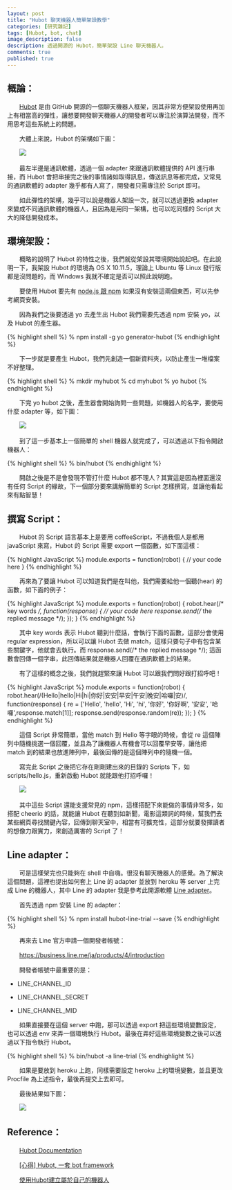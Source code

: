 ```yaml
---
layout: post
title: "Hubot 聊天機器人簡單架設教學"
categories: [研究雜記]
tags: [Hubot, bot, chat]
image_description: false
description: 透過開源的 Hubot，簡單架設 Line 聊天機器人。
comments: true
published: true
---
```


## 概論：

　　<a href="https://github.com/github/hubot">Hubot</a> 是由 GitHub 開源的一個聊天機器人框架，因其非常方便架設使用再加上有相當高的彈性，讓想要開發聊天機器人的開發者可以專注於演算法開發，而不用思考這些系統上的問題。

　　大體上來說，Hubot 的架構如下圖：

　　<img src="{{ site.baseurl }}/image/2016-7-8/1.png">

　　最左半邊是通訊軟體，透過一個 adapter 來跟通訊軟體提供的 API 進行串接，而 Hubot 會把串接完之後的事情諸如取得訊息，傳送訊息等都完成，又常見的通訊軟體的 adapter 幾乎都有人寫了，開發者只需專注於 Script 即可。

　　如此彈性的架構，幾乎可以說是機器人架設一次，就可以透過更換 adapter 來變成不同通訊軟體的機器人，且因為是用同一架構，也可以吃同樣的 Script 大大的降低開發成本。

## 環境架設：

　　概略的說明了 Hubot 的特性之後，我們就從架設其環境開始說起吧。在此說明一下，我架設 Hubot 的環境為 OS X 10.11.5，理論上 Ubuntu 等 Linux 發行版都是沒問題的，而 Windows 我就不確定是否可以照此說明跑。

　　要使用 Hubot 要先有 <a href="https://docs.npmjs.com/getting-started/installing-node">node.js 跟 npm</a> 如果沒有安裝這兩個東西，可以先參考網頁安裝。

　　因為我們之後要透過 yo 去產生出 Hubot 我們需要先透過 npm 安裝 yo，以及 Hubot 的產生器。

{% highlight shell %}
%  npm install -g yo generator-hubot
{% endhighlight %}

　　下一步就是要產生 Hubot，我們先創造一個新資料夾，以防止產生一堆檔案不好整理。

{% highlight shell %}
% mkdir myhubot
% cd myhubot
% yo hubot
{% endhighlight %}

　　下完 yo hubot 之後，產生器會開始詢問一些問題，如機器人的名字，要使用什麼 adapter 等，如下圖：

　　<img src="{{ site.baseurl }}/image/2016-7-8/2.png">

　　到了這一步基本上一個簡單的 shell 機器人就完成了，可以透過以下指令開啟機器人：

{% highlight shell %}
% bin/hubot
{% endhighlight %}

　　開啟之後是不是會發現不管打什麼 Hubot 都不理人？其實這是因為裡面還沒有任何 Script 的緣故，下一個部分要來講解簡單的 Script 怎樣撰寫，並讓他看起來有點智慧！

## 撰寫 Script：

　　Hubot 的 Script 語言基本上是要用 coffeeScript，不過我個人是都用 javaScript 來寫，Hubot 的 Script 需要 export 一個函數，如下面這樣：

{% highlight JavaScript %}
module.exports = function(robot) {
 // your code here
}
{% endhighlight %}

　　再來為了要讓 Hubot 可以知道我們是在叫他，我們需要給他一個聽(hear) 的函數，如下面的例子：

{% highlight JavaScript %}
module.exports = function(robot) {
  robot.hear(/* key words */, function(response) {
    // your code here
    response.send(/* the replied message */);
  });
}
{% endhighlight %}

　　其中 key words 表示 Hubot 聽到什麼話，會執行下面的函數，這部分會使用 regular expression，所以可以讓 Hubot 去做 match，這樣只要句子中有包含某些關鍵字，他就會去執行。而 response.send(/* the replied message */); 這函數會回傳一個字串，此回傳結果就是機器人回覆在通訊軟體上的結果。

　　有了這樣的概念之後，我們就趕緊來讓 Hubot 可以跟我們問好跟打招呼吧！

{% highlight JavaScript %}
module.exports = function(robot) {
  robot.hear(/(Hello|hello|Hi|hi|你好|安安|早安|午安|晚安|哈囉|安)/, function(response) {
    re = ['Hello', 'hello', 'Hi', 'hi', '你好', '你好啊', '安安', '哈囉',response.match[1]];
    response.send(response.random(re));
  });
}
{% endhighlight %}

　　這個 Script 非常簡單，當他 match 到 Hello 等字眼的時候，會從 re 這個陣列中隨機挑選一個回覆，並且為了讓機器人有機會可以回覆早安等，讓他把 match 到的結果也放進陣列中，最後回傳的是這個陣列中的隨機一個。

　　寫完此 Script 之後把它存在剛剛建出來的目錄的 Scripts 下，如 scripts/hello.js，重新啟動 Hubot 就能跟他打招呼囉！

　　<img src="{{ site.baseurl }}/image/2016-7-8/3.png">

　　其中這些 Script 還能支援常見的 npm，這樣搭配下來能做的事情非常多，如搭配 cheerio 的話，就能讓 Hubot 在聽到如新聞，電影這類詞的時候，幫我們去某些網頁尋找關鍵內容，回傳到聊天室中，相當有可擴充性，這部分就要發揮讀者的想像力跟實力，來創造厲害的 Script 了！

## Line adapter：

　　可是這樣架完也只能夠在 shell 中自嗨。很沒有聊天機器人的感覺。為了解決這個問題，這裡也提出如何套上 Line 的 adapter 並放到 heroku 等 server 上完成 Line 的機器人，其中 Line 的 adapter 我是參考此開源軟體 <a href="https://github.com/notok/hubot-line-trial">Line adapter</a>。

　　首先透過 npm 安裝 Line 的 adapter：

{% highlight shell %}
% npm install hubot-line-trial --save
{% endhighlight %}

　　再來去 Line 官方申請一個開發者帳號：

　　<a href="https://business.line.me/ja/products/4/introduction">https://business.line.me/ja/products/4/introduction</a>

　　開發者帳號中最重要的是：

* LINE_CHANNEL_ID

* LINE_CHANNEL_SECRET

* LINE_CHANNEL_MID

　　如果直接要在這個 server 中跑，那可以透過 export 把這些環境變數設定，也可以透過 env 來弄一個環境執行 Hubot。最後在弄好這些環境變數之後可以透過以下指令執行 Hubot。

{% highlight shell %}
% bin/hubot -a line-trial
{% endhighlight %}

　　如果是要放到 heroku 上跑，同樣需要設定 heroku 上的環境變數，並且更改 Procfile 為上述指令，最後再提交上去即可。

　　最後結果如下圖：

　　<img src="{{ site.baseurl }}/image/2016-7-8/4.png">

## Reference：

　　<a href="https://hubot.github.com/docs/">Hubot Documentation</a>

　　<a href="http://huli.logdown.com/posts/417258-hubot-a-bot-framework">[心得] Hubot, 一套 bot framework</a>

　　<a href="https://github.com/twtrubiks/mybot">使用Hubot建立屬於自己的機器人</a>
